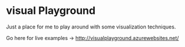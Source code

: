 # visual Playground

Just a place for me to play around with some visualization techniques. 

Go here for live examples -> http://visualplayground.azurewebsites.net/
